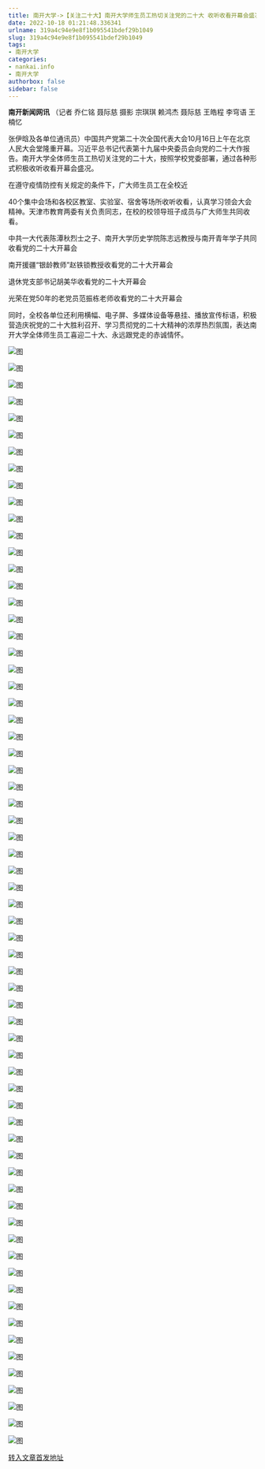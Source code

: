 ```yaml
---
title: 南开大学->【关注二十大】南开大学师生员工热切关注党的二十大 收听收看开幕会盛况 | nankai.info
date: 2022-10-18 01:21:48.336341
urlname: 319a4c94e9e8f1b095541bdef29b1049
slug: 319a4c94e9e8f1b095541bdef29b1049
tags: 
- 南开大学
categories:
- nankai.info
- 南开大学
authorbox: false
sidebar: false
---
```

**南开新闻网讯** （记者 乔仁铭 聂际慈 摄影 宗琪琪 赖鸿杰 聂际慈 王皓程 李穹语 王楠忆

张伊晗及各单位通讯员）中国共产党第二十次全国代表大会10月16日上午在北京人民大会堂隆重开幕。习近平总书记代表第十九届中央委员会向党的二十大作报告。南开大学全体师生员工热切关注党的二十大，按照学校党委部署，通过各种形式积极收听收看开幕会盛况。

在遵守疫情防控有关规定的条件下，广大师生员工在全校近
<!--more-->
40个集中会场和各校区教室、实验室、宿舍等场所收听收看，认真学习领会大会精神。天津市教育两委有关负责同志，在校的校领导班子成员与广大师生共同收看。

中共一大代表陈潭秋烈士之子、南开大学历史学院陈志远教授与南开青年学子共同收看党的二十大开幕会

南开援疆“银龄教师”赵铁锁教授收看党的二十大开幕会

退休党支部书记胡美华收看党的二十大开幕会

光荣在党50年的老党员范振栋老师收看党的二十大开幕会

同时，全校各单位还利用横幅、电子屏、多媒体设备等悬挂、播放宣传标语，积极营造庆祝党的二十大胜利召开、学习贯彻党的二十大精神的浓厚热烈氛围，表达南开大学全体师生员工喜迎二十大、永远跟党走的赤诚情怀。

![图](http://news.nankai.edu.cn/ywsd/system/2022/10/16/g)

![图](http://news.nankai.edu.cn/ywsd/system/2022/10/16/p)

![图](http://news.nankai.edu.cn/ywsd/system/2022/10/16/j)

![图](http://news.nankai.edu.cn/ywsd/system/2022/10/16/)

![图](http://news.nankai.edu.cn/ywsd/system/2022/10/16/e)

![图](http://news.nankai.edu.cn/ywsd/system/2022/10/16/f)

![图](http://news.nankai.edu.cn/ywsd/system/2022/10/16/9)

![图](http://news.nankai.edu.cn/ywsd/system/2022/10/16/d)

![图](http://news.nankai.edu.cn/ywsd/system/2022/10/16/7)

![图](http://news.nankai.edu.cn/ywsd/system/2022/10/16/a)

![图](http://news.nankai.edu.cn/ywsd/system/2022/10/16/8)

![图](http://news.nankai.edu.cn/ywsd/system/2022/10/16/e)

![图](http://news.nankai.edu.cn/ywsd/system/2022/10/16/_)

![图](http://news.nankai.edu.cn/ywsd/system/2022/10/16/6)

![图](http://news.nankai.edu.cn/ywsd/system/2022/10/16/2)

![图](http://news.nankai.edu.cn/ywsd/system/2022/10/16/4)

![图](http://news.nankai.edu.cn/ywsd/system/2022/10/16/8)

![图](http://news.nankai.edu.cn/ywsd/system/2022/10/16/4)

![图](http://news.nankai.edu.cn/ywsd/system/2022/10/16/0)

![图](http://news.nankai.edu.cn/ywsd/system/2022/10/16/0)

![图](http://news.nankai.edu.cn/ywsd/system/2022/10/16/0)

![图](http://news.nankai.edu.cn/ywsd/system/2022/10/16/3)

![图](http://news.nankai.edu.cn/ywsd/system/2022/10/16/0)

![图](http://news.nankai.edu.cn/ywsd/system/2022/10/16/0)

![图](http://news.nankai.edu.cn/)

![图](http://news.nankai.edu.cn/ywsd/system/2022/10/16/4)

![图](http://news.nankai.edu.cn/ywsd/system/2022/10/16/8)

![图](http://news.nankai.edu.cn/ywsd/system/2022/10/16/4)

![图](http://news.nankai.edu.cn/)

![图](http://news.nankai.edu.cn/ywsd/system/2022/10/16/0)

![图](http://news.nankai.edu.cn/ywsd/system/2022/10/16/0)

![图](http://news.nankai.edu.cn/ywsd/system/2022/10/16/0)

![图](http://news.nankai.edu.cn/)

![图](http://news.nankai.edu.cn/ywsd/system/2022/10/16/3)

![图](http://news.nankai.edu.cn/ywsd/system/2022/10/16/0)

![图](http://news.nankai.edu.cn/ywsd/system/2022/10/16/0)

![图](http://news.nankai.edu.cn/)

![图](http://news.nankai.edu.cn/ywsd/system/2022/10/16/c)

![图](http://news.nankai.edu.cn/ywsd/system/2022/10/16/i)

![图](http://news.nankai.edu.cn/ywsd/system/2022/10/16/p)

![图](http://news.nankai.edu.cn/)

![图](http://news.nankai.edu.cn/ywsd/system/2022/10/16/n)

![图](http://news.nankai.edu.cn/ywsd/system/2022/10/16/c)

![图](http://news.nankai.edu.cn/ywsd/system/2022/10/16/)

![图](http://news.nankai.edu.cn/ywsd/system/2022/10/16/u)

![图](http://news.nankai.edu.cn/ywsd/system/2022/10/16/d)

![图](http://news.nankai.edu.cn/ywsd/system/2022/10/16/e)

![图](http://news.nankai.edu.cn/ywsd/system/2022/10/16/)

![图](http://news.nankai.edu.cn/ywsd/system/2022/10/16/i)

![图](http://news.nankai.edu.cn/ywsd/system/2022/10/16/a)

![图](http://news.nankai.edu.cn/ywsd/system/2022/10/16/k)

![图](http://news.nankai.edu.cn/ywsd/system/2022/10/16/n)

![图](http://news.nankai.edu.cn/ywsd/system/2022/10/16/a)

![图](http://news.nankai.edu.cn/ywsd/system/2022/10/16/n)

![图](http://news.nankai.edu.cn/ywsd/system/2022/10/16/)

![图](http://news.nankai.edu.cn/ywsd/system/2022/10/16/s)

![图](http://news.nankai.edu.cn/ywsd/system/2022/10/16/w)

![图](http://news.nankai.edu.cn/ywsd/system/2022/10/16/e)

![图](http://news.nankai.edu.cn/ywsd/system/2022/10/16/n)

![图](http://news.nankai.edu.cn/)

![图](http://news.nankai.edu.cn/)

![图](http://news.nankai.edu.cn/ywsd/system/2022/10/16/:)

![图](http://news.nankai.edu.cn/ywsd/system/2022/10/16/p)

![图](http://news.nankai.edu.cn/ywsd/system/2022/10/16/t)

![图](http://news.nankai.edu.cn/ywsd/system/2022/10/16/t)

![图](http://news.nankai.edu.cn/ywsd/system/2022/10/16/h)

[转入文章首发地址](http://news.nankai.edu.cn/ywsd/system/2022/10/16/030053159.shtml)